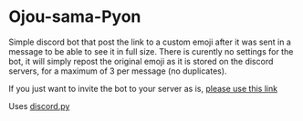 # Ojou-sama-Pyon
Simple discord bot that post the link to a custom emoji after it was sent in a message to be able to see it in full size.
There is curently no settings for the bot, it will simply repost the original emoji as it is stored on the discord servers, for a maximum of 3 per message (no duplicates).

If you just want to invite the bot to your server as is, [please use this link](https://discordapp.com/oauth2/authorize?&client_id=233545465818382336&scope=bot&permissions=0)


Uses [discord.py](https://github.com/Rapptz/discord.py)
